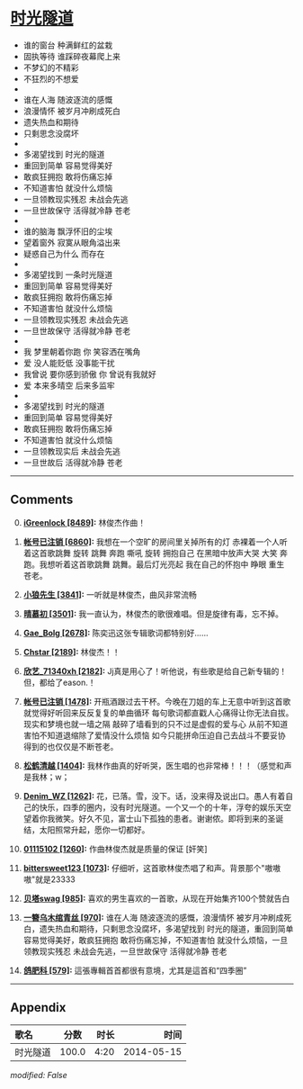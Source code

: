 # [时光隧道](https://music.163.com/song?id=28563314)

* 谁的窗台 种满鲜红的盆栽
* 固执等待 谁踩碎夜幕爬上来
* 不梦幻的不精彩
* 不狂烈的不想爱
* 
* 谁在人海 随波逐流的感慨
* 浪漫情怀 被岁月冲刷成死白
* 遗失热血和期待
* 只剩思念没腐坏
* 
* 多渴望找到 时光的隧道
* 重回到简单 容易觉得美好
* 敢疯狂拥抱 敢将伤痛忘掉
* 不知道害怕 就没什么烦恼
* 一旦领教现实残忍 未战会先逃
* 一旦世故保守 活得就冷静 苍老
* 
* 谁的脑海 飘浮怀旧的尘埃
* 望着窗外 寂寞从眼角溢出来
* 疑惑自己为什么 而存在
* 
* 多渴望找到 一条时光隧道
* 重回到简单 容易觉得美好
* 敢疯狂拥抱 敢将伤痛忘掉
* 不知道害怕 就没什么烦恼
* 一旦领教现实残忍 未战会先逃
* 一旦世故保守 活得就冷静 苍老
* 
* 我 梦里朝着你跑 你 笑容洒在嘴角
* 爱 没人能贬低 没事能干扰
* 我曾说 要你感到骄傲 你 曾说有我就好
* 爱 本来多晴空 后来多监牢
* 
* 多渴望找到 时光的隧道
* 重回到简单 容易觉得美好
* 敢疯狂拥抱 敢将伤痛忘掉
* 不知道害怕 就没什么烦恼
* 一旦领教现实后 未战会先逃
* 一旦世故后 活得就冷静 苍老


---

## Comments
0. **[iGreenlock \[8489\]](https://music.163.com/#/user/home?id=18255351):** 林俊杰作曲！

1. **[帐号已注销 \[6860\]](https://music.163.com/#/user/home?id=17560600):** 我想在一个空旷的房间里关掉所有的灯 赤裸着一个人听着这首歌跳舞 旋转 跳舞 奔跑 嘶吼 旋转 拥抱自己 在黑暗中放声大哭 大笑 奔跑。我想听着这首歌跳舞 跳舞。最后灯光亮起 我在自己的怀抱中 睁眼 重生 苍老。

2. **[小狼先生 \[3841\]](https://music.163.com/#/user/home?id=43706194):** 一听就是林俊杰，曲风非常流畅

3. **[晴慕初 \[3501\]](https://music.163.com/#/user/home?id=60624302):** 我一直认为，林俊杰的歌很难唱。但是旋律有毒，忘不掉。

4. **[Gae_Bolg \[2678\]](https://music.163.com/#/user/home?id=79003):** 陈奕迅这张专辑歌词都特别好……

5. **[Chstar \[2189\]](https://music.163.com/#/user/home?id=31865711):** 林俊杰！！

6. **[欣艺_71340xh \[2182\]](https://music.163.com/#/user/home?id=90198496):** Jj真是用心了！听他说，有些歌是给自己新专辑的！但，都给了eason.！

7. **[帐号已注销 \[1478\]](https://music.163.com/#/user/home?id=17560600):** 开瓶酒跟过去干杯。今晚在刀姐的车上无意中听到这首歌就觉得好听回来反反复复的单曲循环 每句歌词都直戳人心痛得让你无法自拔。现实和梦境也就一墙之隔 敲碎了墙看到的只不过是虚假的爱与心 从前不知道害怕不知道退缩除了爱情没什么烦恼 如今只能拼命压迫自己去战斗不要妥协 得到的也仅仅是不断苍老。

8. **[松鹤清越 \[1404\]](https://music.163.com/#/user/home?id=65546635):** 我林作曲真的好听哭，医生唱的也非常棒！！！（感觉和声是我林；w；

9. **[Denim_WZ \[1262\]](https://music.163.com/#/user/home?id=39684603):** 花，已落。雪，没下。话，没来得及说出口。愚人有着自己的快乐，四季的圈内，没有时光隧道。一个又一个的十年，浮夸的娱乐天空望着你我微笑。好久不见，富士山下孤独的患者。谢谢侬。即将到来的圣诞结，太阳照常升起，愿你一切都好。

10. **[01115102 \[1260\]](https://music.163.com/#/user/home?id=34653982):** 作曲林俊杰就是质量的保证 [奸笑]

11. **[bittersweet123 \[1073\]](https://music.163.com/#/user/home?id=64863669):** 仔细听，这首歌林俊杰唱了和声。背景那个"嗷嗷嗷"就是23333

12. **[贝塔swag \[985\]](https://music.163.com/#/user/home?id=253894105):** 喜欢的男生喜欢的一首歌，从现在开始集齐100个赞就告白

13. **[一簪乌木绾青丝 \[970\]](https://music.163.com/#/user/home?id=30743676):** 谁在人海 随波逐流的感慨，浪漫情怀 被岁月冲刷成死白，遗失热血和期待，只剩思念没腐坏，多渴望找到 时光的隧道，重回到简单 容易觉得美好，敢疯狂拥抱 敢将伤痛忘掉，不知道害怕 就没什么烦恼，一旦领教现实残忍 未战会先逃，一旦世故保守 活得就冷静 苍老

14. **[鸽肥科 \[579\]](https://music.163.com/#/user/home?id=15455789):** 這張專輯首首都很有意境，尤其是這首和“四季圈”



---

## Appendix

|歌名|分数|时长|时间|
|:---|:---:|---:|---:|
|时光隧道|100.0|4:20|2014-05-15

*modified: False*